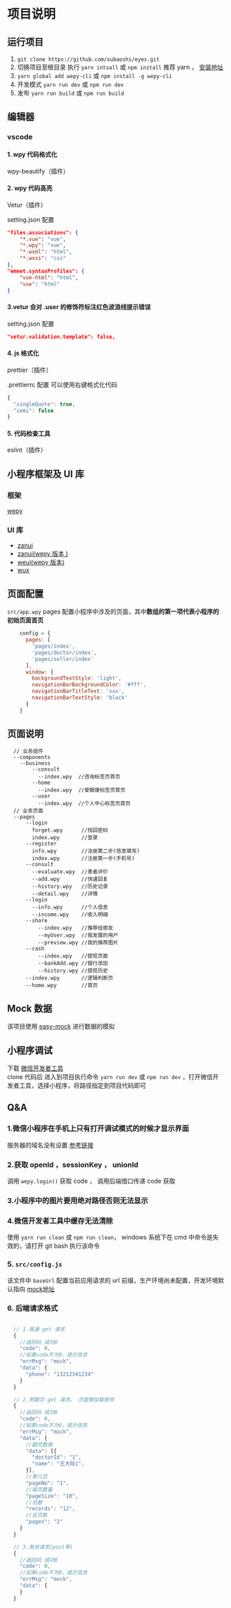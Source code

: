 # 项目说明

## 运行项目

1. `git clone https://github.com/xubaoshi/eyes.git`  
2. 切换项目至根目录 执行 `yarn intsall` 或 `npm install` 推荐 yarn ， [安装地址](https://yarnpkg.com/zh-Hans/)  
3. `yarn global add wepy-cli` 或 `npm install -g wepy-cli`  
4. 开发模式 `yarn run dev` 或 `npm run dev`  
5. 发布 `yarn run build` 或 `npm run build`  

## 编辑器

### vscode

#### 1. wpy 代码格式化

wpy-beautify（插件）

#### 2. wpy 代码高亮

Vetur（插件）

setting.json 配置

``` json
"files.associations": {
    "*.vue": "vue",
    "*.wpy": "vue",
    "*.wxml": "html",
    "*.wxss": "css"
},
"emmet.syntaxProfiles": {
    "vue-html": "html",
    "vue": "html"
}
```

#### 3.vetur 会对 .user 的修饰符标注红色波浪线提示错误

setting.json 配置

``` json
"vetur.validation.template": false,
```

#### 4. js 格式化

prettier（插件）  

.prettierrc 配置 可以使用右键格式化代码

``` javascript
{
  "singleQuote": true,
  "semi": false
}
```

#### 5. 代码检查工具

eslint（插件）  

## 小程序框架及 UI 库

### 框架

[wepy](https://tencent.github.io/wepy/document.html#/?id=%E5%BF%AB%E9%80%9F%E5%85%A5%E9%97%A8%E6%8C%87%E5%8D%97)

### UI 库

- [zanui](https://youzan.github.io/vant-weapp)
- [zanui(wepy 版本 )](https://github.com/brucx/wepy-zanui-demo)
- [weui(wepy 版本)](https://github.com/wepyjs/wepy-weui-demo)
- [wux](https://github.com/wux-weapp/wux-weapp)

## 页面配置

`src/app.wpy` pages 配置小程序中涉及的页面，其中**数组的第一项代表小程序的初始页面首页**

``` javascript
    config = {
      pages: [
        'pages/index',
        'pages/doctor/index',
        'pages/seller/index'
      ],
      window: {
        backgroundTextStyle: 'light',
        navigationBarBackgroundColor: '#fff',
        navigationBarTitleText: 'xxx',
        navigationBarTextStyle: 'black'
      }
    }
```

## 页面说明

```
  // 业务组件
  --components
    --business
        --consult
          --index.wpy  //咨询标签页首页
        --home
          --index.wpy  //爱眼康标签页首页
        --user
          --index.wpy  //个人中心标签页首页
  // 业务页面
  --pages
      --login
        forget.wpy      //找回密码
        index.wpy       //登录
      --register
        info.wpy        //注册第二步(信息填写)
        index.wpy       //注册第一步(手机号)
      --consult
        --evaluate.wpy  //患者评价
        --add.wpy       //快速回复
        --history.wpy   //历史记录
        --detail.wpy    //详情
      --login
        --info.wpy      //个人信息
        --income.wpy    //收入明细
      --share
          --index.wpy   //推荐给朋友
          --myUser.wpy  //我发展的用户
          --preview.wpy //我的推荐图片
      --cash
          --index.wpy   //提现页面
          --bankAdd.wpy //银行添加
          --history.wpy //提现历史
      --index.wpy       //逻辑判断页
      --home.wpy        //首页
```

## Mock 数据

该项目使用 [easy-mock](https://www.easy-mock.com/project/5b719f05ebd4a208cce29bb8) 进行数据的模拟

## 小程序调试

下载 [微信开发者工具](https://developers.weixin.qq.com/miniprogram/dev/devtools/download.html)  
clone 代码后 进入到项目执行命令 `yarn run dev` 或 `npm run dev` ，打开微信开发者工具，选择小程序，将路径指定到项目代码即可

## Q&A

### 1.微信小程序在手机上只有打开调试模式的时候才显示界面

服务器的域名没有设置   [参考链接](https://blog.csdn.net/wzlhlhhh/article/details/80512100)

### 2.获取 openId ，sessionKey ， unionId

调用 `wepy.login()` 获取 code ， 调用后端借口传递 code 获取

### 3.小程序中的图片要用绝对路径否则无法显示

### 4.微信开发者工具中缓存无法清除

使用 `yarn run clean` 或 `npm run clean`， windows 系统下在 cmd 中命令是失效的，请打开 git bash 执行该命令

### 5. `src/config.js` 

该文件中 `baseUrl` 配置当前应用请求的 url 前缀，生产环境尚未配置，开发环境默认指向 [mock地址](https://www.easy-mock.com/mock/5b719f05ebd4a208cce29bb8)

### 6. 后端请求格式

``` javascript

  // 1.普通 get 请求
  {
    //返回码 成功0
    "code": 0,
    //如果code不为0，提示信息
    "errMsg": "mock",
    "data": {
      "phone": "13212341234"
    }
  }

  // 2.带翻页 get 请求， 页面懒加载使用
  {
    //返回码 成功0
    "code": 0,
    //如果code不为0，提示信息
    "errMsg": "mock",
    "data": {
      //翻页数据
      "data": [{
        "doctorId": "1",
        "name": "王大陆1",
      }],
      //第几页
      "pageNo": "1",
      //每页数量
      "pageSize": "10",
      //总数
      "records": "12",
      //总页数
      "pages": "2"
    }
  }

  // 3.其他请求(post等)
  {
    //返回码 成功0
    "code": 0,
    //如果code不为0，提示信息
    "errMsg": "mock",
    "data": {
    }
  }

```